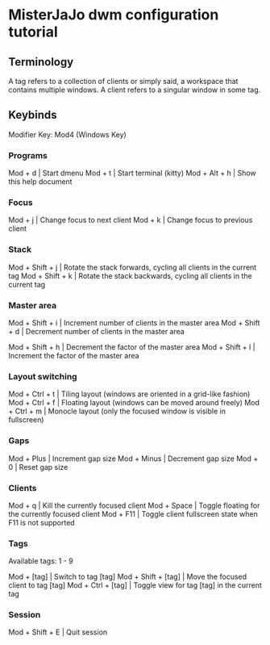 # MisterJaJo dwm configuration tutorial

## Terminology

A tag refers to a collection of clients or simply said, a workspace that contains multiple windows.
A client refers to a singular window in some tag.

## Keybinds

Modifier Key: Mod4 (Windows Key)


### Programs

Mod + d            | Start dmenu
Mod + t            | Start terminal (kitty)
Mod + Alt + h      | Show this help document

### Focus

Mod + j            | Change focus to next client
Mod + k            | Change focus to previous client

### Stack

Mod + Shift + j    | Rotate the stack forwards, cycling all clients in the current tag
Mod + Shift + k    | Rotate the stack backwards, cycling all clients in the current tag

### Master area

Mod + Shift + i    | Increment number of clients in the master area
Mod + Shift + d    | Decrement number of clients in the master area

Mod + Shift + h    | Decrement the factor of the master area
Mod + Shift + l    | Increment the factor of the master area

### Layout switching

Mod + Ctrl + t     | Tiling layout (windows are oriented in a grid-like fashion)
Mod + Ctrl + f     | Floating layout (windows can be moved around freely)
Mod + Ctrl + m     | Monocle layout (only the focused window is visible in fullscreen)

### Gaps

Mod + Plus         | Increment gap size
Mod + Minus        | Decrement gap size
Mod + 0            | Reset gap size

### Clients

Mod + q            | Kill the currently focused client
Mod + Space        | Toggle floating for the currently focused client
Mod + F11          | Toggle client fullscreen state when F11 is not supported

### Tags

Available tags: 1 - 9

Mod + [tag]         | Switch to tag [tag]
Mod + Shift + [tag] | Move the focused client to tag [tag]
Mod + Ctrl + [tag]  | Toggle view for tag [tag] in the current tag

### Session

Mod + Shift + E    | Quit session
